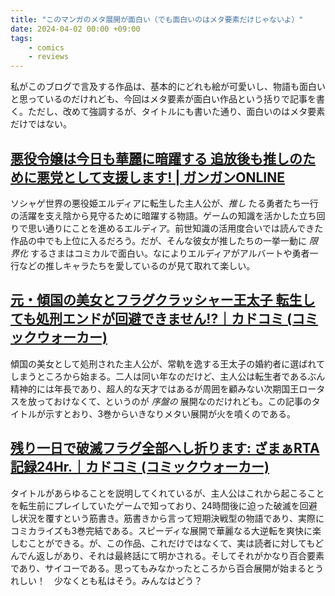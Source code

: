 ```yaml
---
title: "このマンガのメタ展開が面白い（でも面白いのはメタ要素だけじゃないよ）"
date: 2024-04-02 00:00 +09:00
tags:
    - comics
    - reviews
---
```


私がこのブログで言及する作品は、基本的にどれも絵が可愛いし、物語も面白いと思っているのだけれども、今回はメタ要素が面白い作品という括りで記事を書く。ただし、改めて強調するが、タイトルにも書いた通り、面白いのはメタ要素だけではない。

## [悪役令嬢は今日も華麗に暗躍する 追放後も推しのために悪党として支援します! \| ガンガンONLINE](https://www.ganganonline.com/title/1063)

ソシャゲ世界の悪役姫エルディアに転生した主人公が、_推し_ たる勇者たち一行の活躍を支え陰から見守るために暗躍する物語。ゲームの知識を活かした立ち回りで思い通りにことを進めるエルディア。前世知識の活用度合いでは読んできた作品の中でも上位に入るだろう。だが、そんな彼女が推したちの一挙一動に _限界化_ するさまはコミカルで面白い。なによりエルディアがアルバートや勇者一行などの推しキャラたちを愛しているのが見て取れて楽しい。

## [元・傾国の美女とフラグクラッシャー王太子 転生しても処刑エンドが回避できません!?｜カドコミ (コミックウォーカー)](https://comic-walker.com/detail/KC_005337_S?episodeType=first)

傾国の美女として処刑された主人公が、常軌を逸する王太子の婚約者に選ばれてしまうところから始まる。二人は同い年なのだけど、主人公は転生者であるぶん精神的には年長であり、超人的な天才ではあるが周囲を顧みない次期国王ロータスを放っておけなくて、というのが _序盤の_ 展開なのだけれども。この記事のタイトルが示すとおり、3巻からいきなりメタい展開が火を噴くのである。

## [残り一日で破滅フラグ全部へし折ります: ざまぁRTA記録24Hr.｜カドコミ (コミックウォーカー)](https://comic-walker.com/detail/KC_004816_S?episodeType=comics)

タイトルがあらゆることを説明してくれているが、主人公はこれから起こることを転生前にプレイしていたゲームで知っており、24時間後に迫った破滅を回避し状況を覆すという筋書き。筋書きから言って短期決戦型の物語であり、実際にコミカライズも3巻完結である。スピーディな展開で華麗なる大逆転を爽快に楽しむことができる。が、この作品、これだけではなくて、実は読者に対してもどんでん返しがあり、それは最終話にて明かされる。そしてそれがかなり百合要素であり、サイコーである。思ってもみなかったところから百合展開が始まるとうれしい！　少なくとも私はそう。みんなはどう？
